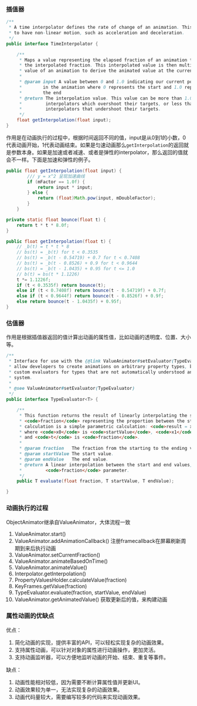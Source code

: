 ### 插值器
```java
/**
 * A time interpolator defines the rate of change of an animation. This allows animations
 * to have non-linear motion, such as acceleration and deceleration.
 */
public interface TimeInterpolator {

    /**
     * Maps a value representing the elapsed fraction of an animation to a value that represents
     * the interpolated fraction. This interpolated value is then multiplied by the change in
     * value of an animation to derive the animated value at the current elapsed animation time.
     *
     * @param input A value between 0 and 1.0 indicating our current point
     *        in the animation where 0 represents the start and 1.0 represents
     *        the end
     * @return The interpolation value. This value can be more than 1.0 for
     *         interpolators which overshoot their targets, or less than 0 for
     *         interpolators that undershoot their targets.
     */
    float getInterpolation(float input);
}
```
作用是在动画执行的过程中，根据时间返回不同的值，input是从0到1的小数，0代表动画开始，1代表动画结束。如果是匀速动画那么`getInterpolation`的返回就是参数本身。如果是加速或者减速、或者是弹性的interpolator，那么返回的值就会不一样。下面是加速和弹性的例子。
```java
public float getInterpolation(float input) {
        /// y = x^2 呈现加速曲线
        if (mFactor == 1.0f) {
            return input * input;
        } else {
            return (float)Math.pow(input, mDoubleFactor);
        }
    }
```

```java
private static float bounce(float t) {
    return t * t * 8.0f;
}

public float getInterpolation(float t) {
    // _b(t) = t * t * 8
    // bs(t) = _b(t) for t < 0.3535
    // bs(t) = _b(t - 0.54719) + 0.7 for t < 0.7408
    // bs(t) = _b(t - 0.8526) + 0.9 for t < 0.9644
    // bs(t) = _b(t - 1.0435) + 0.95 for t <= 1.0
    // b(t) = bs(t * 1.1226)
    t *= 1.1226f;
    if (t < 0.3535f) return bounce(t);
    else if (t < 0.7408f) return bounce(t - 0.54719f) + 0.7f;
    else if (t < 0.9644f) return bounce(t - 0.8526f) + 0.9f;
    else return bounce(t - 1.0435f) + 0.95f;
}
```
    
### 估值器

作用是根据插值器返回的值计算出动画的属性值，比如动画的透明度、位置、大小等。
```java
/**
 * Interface for use with the {@link ValueAnimator#setEvaluator(TypeEvaluator)} function. Evaluators
 * allow developers to create animations on arbitrary property types, by allowing them to supply
 * custom evaluators for types that are not automatically understood and used by the animation
 * system.
 *
 * @see ValueAnimator#setEvaluator(TypeEvaluator)
 */
public interface TypeEvaluator<T> {

    /**
     * This function returns the result of linearly interpolating the start and end values, with
     * <code>fraction</code> representing the proportion between the start and end values. The
     * calculation is a simple parametric calculation: <code>result = x0 + t * (x1 - x0)</code>,
     * where <code>x0</code> is <code>startValue</code>, <code>x1</code> is <code>endValue</code>,
     * and <code>t</code> is <code>fraction</code>.
     *
     * @param fraction   The fraction from the starting to the ending values
     * @param startValue The start value.
     * @param endValue   The end value.
     * @return A linear interpolation between the start and end values, given the
     *         <code>fraction</code> parameter.
     */
    public T evaluate(float fraction, T startValue, T endValue);

}
```

### 动画执行的过程

ObjectAnimator继承自ValueAnimator，大体流程一致
1. ValueAnimator.start()
2. ValueAnimator.addAnimationCallback() 注册framecallback在屏幕刷新周期到来后执行动画
3. ValueAnimator.setCurrentFraction()
4. ValueAnimator.animateBasedOnTime()
4. ValueAnimator.animateValue()
5. Interpolator.getInterpolation()
6. PropertyValuesHolder.calculateValue(fraction)
7. KeyFrames.getValue(fraction)
8. TypeEvaluator.evaluate(fraction, startValue, endValue)
9. ValueAnimator.getAnimatedValue() 获取更新后的值，来构建动画

### 属性动画的优缺点
优点：
1. 简化动画的实现，提供丰富的API，可以轻松实现复杂的动画效果。
2. 支持属性动画，可以针对对象的属性进行动画操作，更加灵活。
3. 支持动画监听器，可以方便地监听动画的开始、结束、重复等事件。

缺点：
1. 动画性能相对较低，因为需要不断计算属性值并更新UI。
2. 动画效果较为单一，无法实现复杂的动画效果。
3. 动画代码量较大，需要编写较多的代码来实现动画效果。